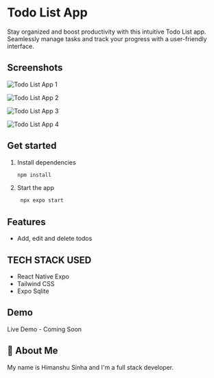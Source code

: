 # Todo List App

Stay organized and boost productivity with this intuitive Todo List app. Seamlessly manage tasks and track your progress with a user-friendly interface.

## Screenshots

![Todo List App 1](https://github.com/user-attachments/assets/0f521edc-d3ac-4d8b-8016-e79531c21ff5)

![Todo List App 2](https://github.com/user-attachments/assets/570b2b36-e903-4b21-88af-52e7d76c2bad)

![Todo List App 3](https://github.com/user-attachments/assets/d953ed3f-1a40-43cd-9ccd-fe28ecbbb480)

![Todo List App 4](https://github.com/user-attachments/assets/ee8346f7-2a95-4b9c-b0e6-3f5be496b37d)

## Get started

1. Install dependencies

   ```bash
   npm install
   ```

2. Start the app

   ```bash
    npx expo start
   ```

## Features

- Add, edit and delete todos

## TECH STACK USED

- React Native Expo
- Tailwind CSS
- Expo Sqlite

## Demo

Live Demo - Coming Soon

## 🚀 About Me

My name is Himanshu Sinha and I'm a full stack developer.
